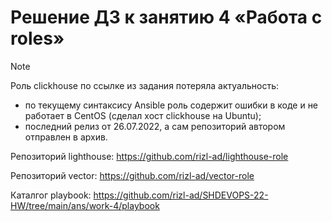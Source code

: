 # Решение ДЗ к занятию 4 «Работа с roles»

> [!NOTE]
> Роль сlickhouse по ссылке из задания потеряла актуальность:
> - по текущему синтаксису Ansible роль содержит ошибки в коде и не работает в CentOS (сделал хост сlickhouse на Ubuntu);
> - последний релиз от 26.07.2022, а сам репозиторий автором отправлен в архив.

Репозиторий lighthouse: https://github.com/rizl-ad/lighthouse-role

Репозиторий vector: https://github.com/rizl-ad/vector-role

Каталгог playbook: https://github.com/rizl-ad/SHDEVOPS-22-HW/tree/main/ans/work-4/playbook








